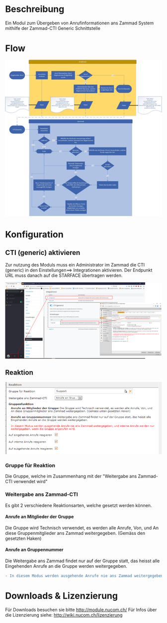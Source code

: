 <!-- TITLE: Zammad-CTI -->
# Beschreibung
Ein Modul zum Übergeben von Anrufinformationen ans Zammad System mithilfe der Zammad-CTI Generic Schnittstelle
# Flow
![Zammad Flow](/uploads/zammad-cti/zammad-flow.jpg "Zammad Flow")
# Konfiguration
## CTI (generic) aktivieren
Zur nutzung des Moduls muss ein Administrator im Zammad die CTI (generic) in den Einstellungen==> Integrationen aktivieren.
Der Endpunkt URL muss danach auf die STARFACE übertragen werden.

![Zammad Cti Activate](/uploads/zammad-cti/zammad-cti-activate.png "Zammad Cti Activate")

## Reaktion
![Zammad Reaction](/uploads/zammad-cti/zammad-reaction.png "Zammad Reaction")

### Gruppe für Reaktion
Die Gruppe, welche im Zusammenhang mit der "Weitergabe ans Zammad-CTI verwendet wird"

### Weitergabe ans Zammad-CTI

Es gibt 2 verschiedene Reaktionsarten, welche gesetzt werden können.
#### Anrufe an Mitglieder der Gruppe
Die Gruppe wird Technisch verwendet, es werden alle Anrufe, Von, und An diese Gruppenmitglieder ans Zammad weitergegeben. (Gemäss den gesetzten Haken)

#### Anrufe an Gruppennummer
Die Weitergabe ans Zammad findet nur auf der Gruppe statt, das heisst alle Eingehenden Anrufe an die Gruppe werden weitergegeben.

```diff
- In diesem Modus werden ausgehende Anrufe nie ans Zammad weitergegeben, und interne Anrufe werden nur weitergegeben, wenn die Gruppe angerufen wird.
```
# Downloads & Lizenzierung
Für Downloads besuchen sie bitte http://module.nucom.ch/
Für Infos über die Lizenzierung siehe: http://wiki.nucom.ch/lizenzierung
